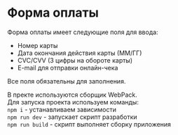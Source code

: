 # Форма оплаты

Форма оплаты имеет следующие поля для ввода:

- Номер карты
- Дата окончания действия карты (ММ/ГГ)
- CVC/CVV (3 цифры на обороте карты)
- E-mail для отправки онлайн-чека

Все поля обязательны для заполнения.

В пректе используются сборщик WebPack. <br/>
Для запуска проекта используем команды: <br/>
`npm i` - устанавливаем зависимости<br/>
`npm run dev` - запускает скрипт разработки<br/>
`npm run build` - скрипт выполняет сборку приложения
